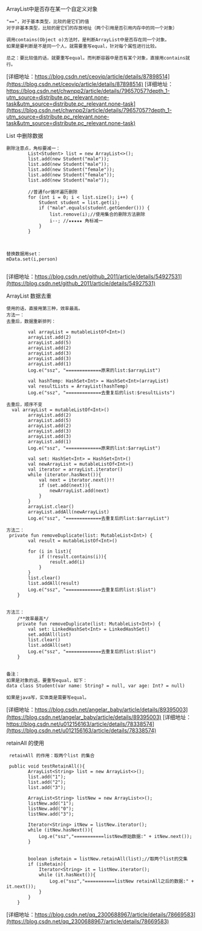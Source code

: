 

ArrayList中是否存在某一个自定义对象
```
"=="，对于基本类型，比较的是它们的值
对于非基本类型，比较的是它们的存放地址（两个引用是否引用内存中的同一个对象）

调用contains(Object o)方法时，是判断ArrayList中是否存在同一个对象。
如果是要判断是不是同一个人，就需要重写equal，针对每个属性进行比较。

总之：要比较值的话，就要重写equal。而判断容器中是否有某个对象，直接用contains就行。
```
[详细地址：https://blog.csdn.net/ceovip/article/details/87898514](https://blog.csdn.net/ceovip/article/details/87898514)
[详细地址：https://blog.csdn.net/chwnpp2/article/details/79657057?depth_1-utm_source=distribute.pc_relevant.none-task&utm_source=distribute.pc_relevant.none-task](https://blog.csdn.net/chwnpp2/article/details/79657057?depth_1-utm_source=distribute.pc_relevant.none-task&utm_source=distribute.pc_relevant.none-task)

List 中删除数据

```
删除注意点，角标要减一：
        List<Student> list = new ArrayList<>();
        list.add(new Student("male"));
        list.add(new Student("male"));
        list.add(new Student("female"));
        list.add(new Student("female"));
        list.add(new Student("male"));
 
        //普通for循环遍历删除
        for (int i = 0; i < list.size(); i++) {
            Student student = list.get(i);
            if ("male".equals(student.getGender())) {
                list.remove(i);//使用集合的删除方法删除
                i--; //★★★★★ 角标减一
            }
        }



替换数据用set：
mData.set(i,person)


```
[详细地址：https://blog.csdn.net/github_2011/article/details/54927531](https://blog.csdn.net/github_2011/article/details/54927531)

ArrayList 数据去重
```
使用的话，直接用第三种，效率最高。
方法一：
去重后，数据重新排列：

        val arrayList = mutableListOf<Int>()
        arrayList.add(2)
        arrayList.add(5)
        arrayList.add(2)
        arrayList.add(3)
        arrayList.add(3)
        arrayList.add(1)
        Log.e("ssz", "=============原来的list:$arrayList")

        val hashTemp: HashSet<Int> = HashSet<Int>(arrayList)
        val resultLists = ArrayList(hashTemp)
        Log.e("ssz", "=============去重复后的list:$resultLists")

去重后，顺序不变
  val arrayList = mutableListOf<Int>()
        arrayList.add(2)
        arrayList.add(5)
        arrayList.add(2)
        arrayList.add(3)
        arrayList.add(3)
        arrayList.add(1)
        Log.e("ssz", "=============原来的list:$arrayList")

        val set: HashSet<Int> = HashSet<Int>()
        val newArrayList = mutableListOf<Int>()
        val iterator = arrayList.iterator()
        while (iterator.hasNext()){
            val next = iterator.next()!!
            if (set.add(next)){
                newArrayList.add(next)
            }
        }
        arrayList.clear()
        arrayList.addAll(newArrayList)
        Log.e("ssz", "=============去重复后的list:$arrayList")

方法二：
 private fun removeDuplicate(list: MutableList<Int>) {
        val result = mutableListOf<Int>()

        for (i in list){
            if (!result.contains(i)){
                result.add(i)
            }
        }
        list.clear()
        list.addAll(result)
        Log.e("ssz", "=============去重复后的list:$list")
    }


方法三：
    /**效率最高*/
    private fun removeDuplicate(list: MutableList<Int>) {
        val set: LinkedHashSet<Int> = LinkedHashSet()
        set.addAll(list)
        list.clear()
        list.addAll(set)
        Log.e("ssz", "=============去重复后的list:$list")
    }


备注：
如果是对象的话，要重写equal，如下：
data class Student(var name: String? = null, var age: Int? = null)

如果是java写，实体类是需要写equal。
```
[详细地址：https://blog.csdn.net/angelar_baby/article/details/89395003](https://blog.csdn.net/angelar_baby/article/details/89395003)
[详细地址：https://blog.csdn.net/u012156163/article/details/78338574](https://blog.csdn.net/u012156163/article/details/78338574)


retainAll 的使用
```
 retainAll 的作用：取两个list 的集合

 public void testRetainAll(){
        ArrayList<String> list = new ArrayList<>();
        list.add("1");
        list.add("2");
        list.add("3");

        ArrayList<String> listNew = new ArrayList<>();
        listNew.add("1");
        listNew.add("0");
        listNew.add("3");

        Iterator<String> itNew = listNew.iterator();
        while (itNew.hasNext()){
            Log.e("ssz","===========listNew原始数据:" + itNew.next());
        }


        boolean isRetain = listNew.retainAll(list);//取两个list的交集
        if (isRetain){
            Iterator<String> it = listNew.iterator();
            while (it.hasNext()){
                Log.e("ssz","===========listNew retainAll之后的数据:" + it.next());
            }
        }
    }

```
[详细地址：https://blog.csdn.net/qq_2300688967/article/details/78669583](https://blog.csdn.net/qq_2300688967/article/details/78669583)